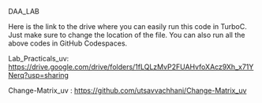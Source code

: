 DAA_LAB

Here is the link to the drive where you can easily run this code in TurboC. Just make sure to change the location of the file. You can also run all the above codes in GitHub Codespaces.



Lab_Practicals_uv: 
https://drive.google.com/drive/folders/1fLQLzMvP2FUAHvfoXAcz9Xh_x71YNerq?usp=sharing

Change-Matrix_uv : 
https://github.com/utsavvachhani/Change-Matrix_uv
